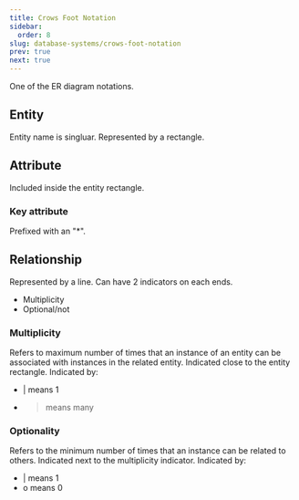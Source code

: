 ```yaml
---
title: Crows Foot Notation
sidebar:
  order: 8
slug: database-systems/crows-foot-notation
prev: true
next: true
---
```


One of the ER diagram notations.

## Entity

Entity name is singluar. Represented by a rectangle.

## Attribute

Included inside the entity rectangle.

### Key attribute

Prefixed with an "*".

## Relationship

Represented by a line. Can have 2 indicators on each ends.
- Multiplicity
- Optional/not

### Multiplicity

Refers to maximum number of times that an instance of an entity can be associated with instances in the related entity. Indicated close to the entity rectangle. Indicated by:
- | means 1
- > means many

### Optionality

Refers to the minimum number of times that an instance can be related to others. Indicated next to the multiplicity indicator. Indicated by:
- | means 1
- o means 0
